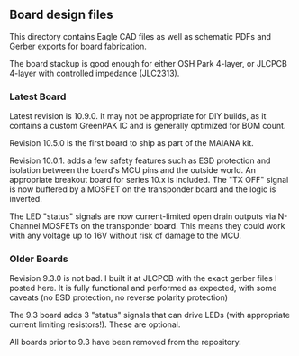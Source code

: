 ## Board design files

This directory contains Eagle CAD files as well as schematic PDFs and Gerber exports for board fabrication.

The board stackup is good enough for either OSH Park 4-layer, or JLCPCB 4-layer with controlled impedance (JLC2313). 

### Latest Board
Latest revision is 10.9.0. It may not be appropriate for DIY builds, as it contains a custom GreenPAK IC and is generally optimized for BOM count.

Revision 10.5.0 is the first board to ship as part of the MAIANA kit.

Revision 10.0.1. adds a few safety features such as ESD protection and isolation between the board's MCU pins and the outside world.
An appropriate breakout board for series 10.x is included. The "TX OFF" signal is now buffered by a MOSFET on the transponder board and the
logic is inverted.

The LED "status" signals are now current-limited open drain outputs via N-Channel MOSFETs on the transponder board. This means they could work
with any voltage up to 16V without risk of damage to the MCU.

### Older Boards
Revision 9.3.0 is not bad. I built it at JLCPCB with the exact gerber files I posted here. It is fully functional and performed as expected,
with some caveats (no ESD protection, no reverse polarity protection)

The 9.3 board adds 3 "status" signals that can drive LEDs (with appropriate current limiting resistors!). These are optional.

All boards prior to 9.3 have been removed from the repository.


